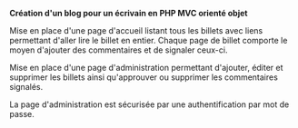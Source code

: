**Création d'un blog pour un écrivain en PHP MVC orienté objet**

Mise en place d'une page d'accueil listant tous les billets avec liens permettant d'aller lire le billet en entier. Chaque page de billet comporte le moyen d'ajouter des commentaires et de signaler ceux-ci. 

Mise en place d'une page d'administration permettant d'ajouter, éditer et supprimer les billets ainsi qu'approuver ou supprimer les commentaires signalés.

La page d'administration est sécurisée par une authentification par mot de passe.

